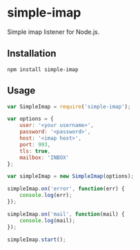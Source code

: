 simple-imap
===========

Simple imap listener for Node.js.

## Installation

```
npm install simple-imap
```

## Usage

```javascript
var SimpleImap = require('simple-imap');

var options = {
	user: '<your username>',
	password: '<password>',
	host: '<imap host>',
	port: 993,
	tls: true,
	mailbox: 'INBOX'
};

var simpleImap = new SimpleImap(options);

simpleImap.on('error', function(err) {
	console.log(err);
});

simpleImap.on('mail', function(mail) {
	console.log(mail);
});

simpleImap.start();
```